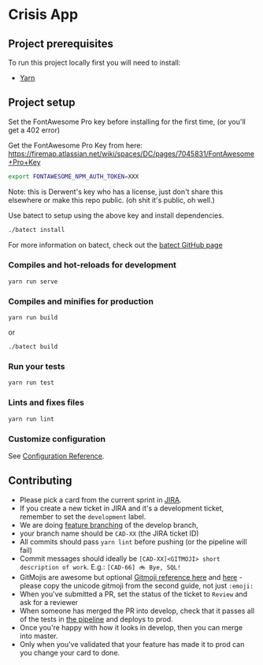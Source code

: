 # Crisis App

## Project prerequisites

To run this project locally first you will need to install:

- [Yarn](https://yarnpkg.com/lang/en/docs/install/)

## Project setup

Set the FontAwesome Pro key before installing for the first time, (or you'll get a 402 error)

Get the FontAwesome Pro Key from here: https://firemap.atlassian.net/wiki/spaces/DC/pages/7045831/FontAwesome+Pro+Key

```bash
export FONTAWESOME_NPM_AUTH_TOKEN=XXX
```

Note: this is Derwent's key who has a license, just don't share this elsewhere or make this repo public. (oh shit it's public, oh well.)

Use batect to setup using the above key and install dependencies.

```bash
./batect install
```

For more information on batect, check out the [batect GitHub page](https://github.com/charleskorn/batect/)

### Compiles and hot-reloads for development

```
yarn run serve
```

### Compiles and minifies for production

```
yarn run build
```

or

```
./batect build
```

### Run your tests

```
yarn run test
```

### Lints and fixes files

```
yarn run lint
```

### Customize configuration

See [Configuration Reference](https://cli.vuejs.org/config/).

## Contributing

- Please pick a card from the current sprint in [JIRA](https://firemap.atlassian.net/secure/RapidBoard.jspa?rapidView=3&projectKey=CAD&view=planning&issueLimit=100).
- If you create a new ticket in JIRA and it's a development ticket, remember to set the `development` label.
- We are doing [feature branching](https://www.atlassian.com/git/tutorials/comparing-workflows/feature-branch-workflow) of the develop branch,
- your branch name should be `CAD-XX` (the JIRA ticket ID)
- All commits should pass `yarn lint` before pushing (or the pipeline will fail)
- Commit messages should ideally be `[CAD-XX]<GITMOJI> short description of work`. E.g.: `[CAD-66] 🚲 Bye, SQL!`
- GitMojis are awesome but optional [Gitmoji reference here](https://gitmoji.carloscuesta.me/) and [here](https://kapeli.com/cheat_sheets/Gitmoji.docset/Contents/Resources/Documents/index) - please copy the unicode gitmoji from the second guide, not just `:emoji:`
- When you've submitted a PR, set the status of the ticket to `Review` and ask for a reviewer
- When someone has merged the PR into develop, check that it passes all of the tests in [the pipeline](https://github.com/CrisisRelief/website/actions) and deploys to prod.
- Once you're happy with how it looks in develop, then you can merge into master.
- Only when you've validated that your feature has made it to prod can you change your card to done.
